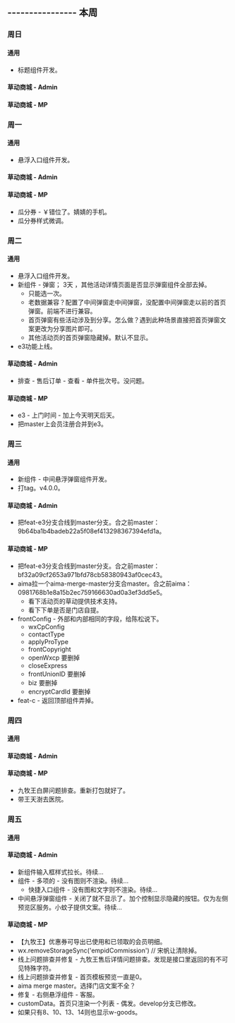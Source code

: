 ## ---------------- 本周

### 周日
#### 通用
* 标题组件开发。
#### 草动商城 - Admin
#### 草动商城 - MP

### 周一
#### 通用
* 悬浮入口组件开发。
#### 草动商城 - Admin
#### 草动商城 - MP
* 瓜分券 - ￥错位了。婧婧的手机。
* 瓜分券样式微调。

### 周二
#### 通用
* 悬浮入口组件开发。
* 新组件 - 弹窗；  3天  ，其他活动详情页面是否显示弹窗组件全部去掉。
  - 只能选一次。
  - 老数据兼容？配置了中间弹窗走中间弹窗，没配置中间弹窗走以前的首页弹窗。前端不进行兼容。
  - 首页弹窗有些活动涉及到分享。怎么做？遇到此种场景直接把首页弹窗文案更改为分享图片即可。
  - 其他活动页的首页弹窗隐藏掉。默认不显示。
* e3功能上线。
#### 草动商城 - Admin
* 排查 - 售后订单 - 查看 - 单件批次号。没问题。
#### 草动商城 - MP
* e3 - 上门时间 - 加上今天明天后天。
* 把master上会员注册合并到e3。

### 周三
#### 通用
* 新组件 - 中间悬浮弹窗组件开发。
* 打tag。v4.0.0。
#### 草动商城 - Admin
* 把feat-e3分支合线到master分支。合之前master：9b64ba1b4badeb22a5f08ef413298367394efd1a。
#### 草动商城 - MP
* 把feat-e3分支合线到master分支。合之前master：bf32a09cf2653a971bfd78cb58380943af0cec43。
* aima拉一个aima-merge-master分支合master。合之前aima：0981768b1e8a15b2ec759166630ad0a3ef3dd5e5。
  - 看下活动页的草动提供技术支持。
  - 看下下单是否是门店自提。
* frontConfig - 外部和内部相同的字段，给陈松说下。
  - wxCpConfig
  - contactType
  - applyProType
  - frontCopyright
  - openWxcp 要删掉
  - closeExpress
  - frontUnionID 要删掉
  - biz 要删掉
  - encryptCardId 要删掉
* feat-c - 返回顶部组件弄掉。

### 周四
#### 通用
#### 草动商城 - Admin
#### 草动商城 - MP
* 九牧王白屏问题排查。重新打包就好了。
* 带王天澍去医院。

### 周五
#### 通用
#### 草动商城 - Admin
* 新组件输入框样式拉长。待续...
* 组件 - 多项的 - 没有图则不渲染。待续...
  - 快捷入口组件 - 没有图和文字则不渲染。待续...
* 中间悬浮弹窗组件 - 关闭了就不显示了。加个控制显示隐藏的按钮。仅为左侧预览区服务。小蚊子提供文案。待续...
#### 草动商城 - MP
* 【九牧王】优惠券可导出已使用和已领取的会员明细。
* wx.removeStorageSync('empidCommission') // 宋帆让清除掉。
* 线上问题排查并修复 - 九牧王售后详情问题排查。发现是接口里返回的有不可见特殊字符。
* 线上问题排查并修复 - 首页模板预览一直是0。
* aima merge master。选择门店文案不全？
* 修复 - 右侧悬浮组件 - 客服。
* customData。首页只渲染一个列表 - 偶发。develop分支已修改。
* 如果只有8、10、13、14则也显示w-goods。
